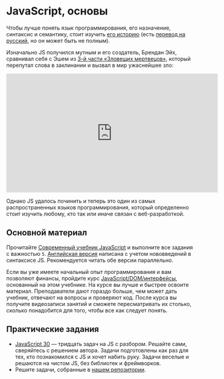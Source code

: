# JavaScript, основы
Чтобы лучше понять язык программирования, его назначение, синтаксис и семантику, стоит изучить [его историю](https://auth0.com/blog/a-brief-history-of-javascript/) (есть [перевод на русский](https://habrahabr.ru/company/livetyping/blog/324196/), но он может быть не полным).

Изначально JS получился мутным и его создатель, Брендан Эйх, сравнивал себя с Эшем из [3-й части «Зловещих мертвецов»](https://ru.wikipedia.org/wiki/%D0%90%D1%80%D0%BC%D0%B8%D1%8F_%D1%82%D1%8C%D0%BC%D1%8B), который перепутал слова в заклинании и вызвал в мир ужаснейшее зло:

<iframe width="560" height="315" src="https://www.youtube.com/embed/DUYQ9AZrHWc" frameborder="0" allow="accelerometer; autoplay; encrypted-media; gyroscope; picture-in-picture" allowfullscreen></iframe>

Однако JS удалось починить и теперь это один из самых распространенных языков программирования, который определенно стоит изучить любому, кто так или иначе связан с веб-разработкой.

## Основной материал
Прочитайте [Современный учебник JavaScript](http://learn.javascript.ru/) и выполните все задания с важностью `5`. [Английская версия](http://javascript.info/) написана с учетом нововведений в синтаксисе JS. Рекомендуется читать обе версии параллельно.

Если вы уже имеете начальный опыт программирования и вам позволяют финансы, пройдите курс [JavaScript/DOM/интерфейсы](http://learn.javascript.ru/courses/js), основанный на этом учебнике. На курсе вы лучше и быстрее освоите материал. Преподаватели дают гораздо больше, чем может дать учебник, отвечают на вопросы и проверяют код. После курса вы получите видеозаписи занятий и сможете пересматривать их столько, сколько понадобится для того, чтобы все как следует понять.

## Практические задания
- [JavaScript 30](https://javascript30.com) — тридцать задач на JS с разбором. Решайте сами, сверяйтесь с решением автора. Задачи подготовлены как раз для тех, кто познакомился с JS и хочет набить руку. Задачи веселые и решаются на чистом JS, без библиотек и фреймворков.
- Решите задачи, собранные в [нашем репозитории](https://github.com/oggetto-academy).
